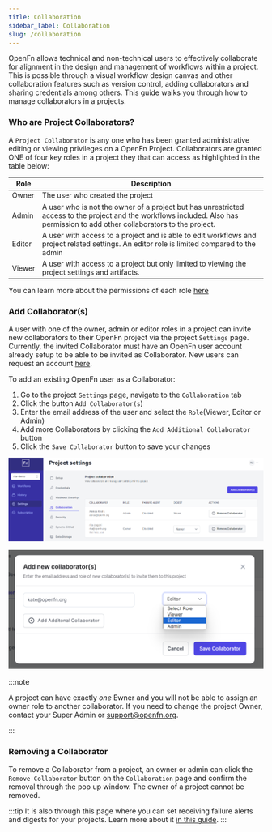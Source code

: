 ```yaml
---
title: Collaboration
sidebar_label: Collaboration
slug: /collaboration
---
```


OpenFn allows technical and non-technical users to effectively collaborate for
alignment in the design and management of workflows within a project. This is
possible through a visual workflow design canvas and other collaboration
features such as version control, adding collaborators and sharing credentials
among others. This guide walks you through how to manage collaborators in a
projects.

### Who are Project Collaborators?

A `Project Collaborator` is any one who has been granted administrative
editing or viewing privileges on a OpenFn Project. Collaborators are granted ONE of
four key roles in a project they that can access as highlighted in the table
below:

| Role   | Description                                                                                                                                                                    |
| ------ | ------------------------------------------------------------------------------------------------------------------------------------------------------------------------------ |
| Owner  | The user who created the project                                                                                                                                               |
| Admin  | A user who is not the owner of a project but has unrestricted access to the project and the workflows included. Also has permission to add other collaborators to the project. |
| Editor | A user with access to a project and is able to edit workflows and project related settings. An editor role is limited compared to the admin                                    |
| Viewer | A user with access to a project but only limited to viewing the project settings and artifacts.                                                                                |

You can learn more about the permissions of each role
[here](../manage-projects/user-roles-permissions.md)

### Add Collaborator(s)

A user with one of the owner, admin or editor roles in a project can invite new
collaborators to their OpenFn project via the project `Settings` page.
Currently, the invited Collaborator must have an OpenFn user account already setup to be able to
be invited as Collaborator. New users can request an account
[here](https://www.openfn.org/register).

To add an existing OpenFn user as a Collaborator:

1. Go to the project `Settings` page, navigate to the `Collaboration` tab 
2. Click the button `Add Collaborator(s`)
3. Enter the email address of the user and select the `Role`(Viewer, Editor
   or Admin)
4. Add more Collaborators by clicking the `Add Additional Collaborator` button
5. Click the `Save Collaborator` button to save your changes

![Collaboration](/img/collaboration.png)

![Add collaborator](/img/add_collab.png)

:::note

A project can have exactly _one_ Ewner and you will not be able to assign an
owner role to another collaborator. If you need to change the project Owner, 
contact your Super Admin or [support@openfn.org](mailto:support@openfn.org).

:::

### Removing a Collaborator

To remove a Collaborator from a project, an owner or admin
can click the `Remove Collaborator` button on the `Collaboration` page and confirm the removal through the pop up window. The owner
of a project cannot be removed.

:::tip
It is also through this page where you can set receiving failure alerts and digests for your projects. Learn more about it [in this guide](../manage-projects/notifications.md).
:::
